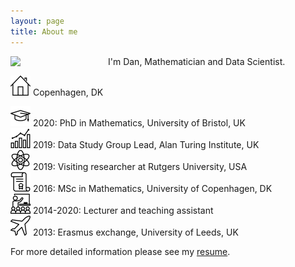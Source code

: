 ```yaml
---
layout: page
title: About me
---
```


<img align="left" src="{{ site.baseurl }}/img/2mt.jpg" style="width:25%; margin-right:30px">

I'm Dan, Mathematician and Data Scientist.

![alt](img/icon-home.png) Copenhagen, DK<br>
<!--![alt](img/icon-briefcase.png) TBA<br>-->
![alt](img/icon-student.png) 2020: PhD in Mathematics, University of Bristol, UK<br>
![alt](img/icon-data.png) 2019: Data Study Group Lead, Alan Turing Institute, UK<br>
![alt](img/icon-physics.png) 2019: Visiting researcher at Rutgers University, USA<br>
![alt](img/icon-degree.png) 2016: MSc in Mathematics, University of Copenhagen, DK<br>
![alt](img/icon-teaching.png) 2014-2020: Lecturer and teaching assistant<br>
![alt](img/icon-airplane.png) 2013: Erasmus exchange, University of Leeds, UK<br>

For more detailed information please see my [resume](/img/resume.pdf).
